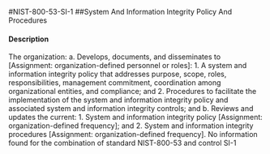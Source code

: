 #NIST-800-53-SI-1
##System And Information Integrity Policy And Procedures
#### Description
The organization:
  a.  Develops, documents, and disseminates to [Assignment: organization-defined personnel or roles]:
    1.  A system and information integrity policy that addresses purpose, scope, roles, responsibilities, management commitment, coordination among organizational entities, and compliance; and
    2.  Procedures to facilitate the implementation of the system and information integrity policy and associated system and information integrity controls; and
  b.  Reviews and updates the current:
    1.  System and information integrity policy [Assignment: organization-defined frequency]; and
    2.  System and information integrity procedures [Assignment: organization-defined frequency].
No information found for the combination of standard NIST-800-53 and control SI-1

